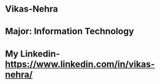 # Vikas-Nehra
# Major: Information Technology 
# My Linkedin- https://www.linkedin.com/in/vikas-nehra/
